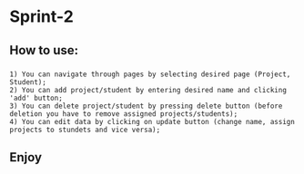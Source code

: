 # Sprint-2
## How to use:
###
    1) You can navigate through pages by selecting desired page (Project, Student);
    2) You can add project/student by entering desired name and clicking 'add' button;
    3) You can delete project/student by pressing delete button (before deletion you have to remove assigned projects/students);
    4) You can edit data by clicking on update button (change name, assign projects to stundets and vice versa);

## Enjoy
